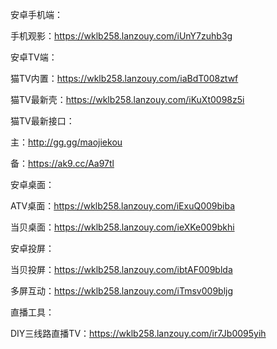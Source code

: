 安卓手机端：

手机观影：https://wklb258.lanzouy.com/iUnY7zuhb3g



安卓TV端：

猫TV内置：https://wklb258.lanzouy.com/iaBdT008ztwf



猫TV最新壳：https://wklb258.lanzouy.com/iKuXt0098z5i


猫TV最新接口：

主：http://gg.gg/maojiekou

备：https://ak9.cc/Aa97tl


安卓桌面：

ATV桌面：https://wklb258.lanzouy.com/iExuQ009biba

当贝桌面：https://wklb258.lanzouy.com/ieXKe009bkhi

安卓投屏：

当贝投屏：https://wklb258.lanzouy.com/ibtAF009blda

多屏互动：https://wklb258.lanzouy.com/iTmsv009bljg

直播工具：

DIY三线路直播TV：https://wklb258.lanzouy.com/ir7Jb0095yih
